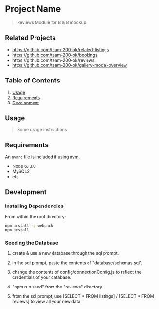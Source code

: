 # Project Name

> Reviews Module for B & B mockup

## Related Projects

  - https://github.com/team-200-ok/related-listings
  - https://github.com/team-200-ok/bookings
  - https://github.com/team-200-ok/reviews
  - https://github.com/team-200-ok/gallery-modal-overview

## Table of Contents

1. [Usage](#Usage)
1. [Requirements](#requirements)
1. [Development](#development)

## Usage

> Some usage instructions

## Requirements

An `nvmrc` file is included if using [nvm](https://github.com/creationix/nvm).

- Node 6.13.0
- MySQL2
- etc

## Development

### Installing Dependencies

From within the root directory:

```sh
npm install -g webpack
npm install
```
### Seeding the Database
1. create & use a new database through the sql prompt.

2. in the sql prompt, paste the contents of "database/schemas.sql".

3. change the contents of config/connectionConfig.js to reflect the credentials of your database.

4. "npm run seed" from the "reviews" directory.

5. from the sql prompt, use [SELECT * FROM listings] / [SELECT * FROM reviews] to view all your new data.